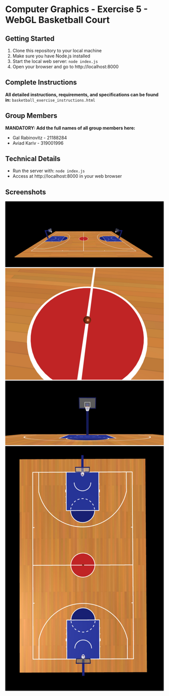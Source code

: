 # Computer Graphics - Exercise 5 - WebGL Basketball Court

## Getting Started
1. Clone this repository to your local machine
2. Make sure you have Node.js installed
3. Start the local web server: `node index.js`
4. Open your browser and go to http://localhost:8000

## Complete Instructions
**All detailed instructions, requirements, and specifications can be found in:**
`basketball_exercise_instructions.html`

## Group Members
**MANDATORY: Add the full names of all group members here:**
- Gal Rabinovitz - 21188284
- Aviad Kariv - 319001996

## Technical Details
- Run the server with: `node index.js`
- Access at http://localhost:8000 in your web browser

## Screenshots
![Front](./screenshots/FRONT.jpg)
![Ball](./screenshots/BALL.jpg)
![Hoop](./screenshots/HOOP.jpg)
![Top](./screenshots/TOP.jpg)

